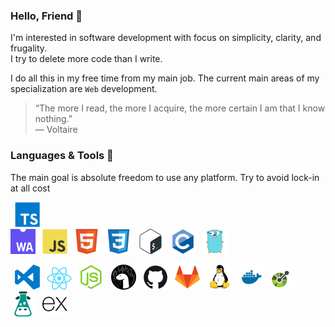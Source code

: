 ### Hello, Friend 👋

I'm interested in software development with focus on simplicity, clarity, and
frugality.\
I try to delete more code than I write.

I do all this in my free time from my main job. The current main areas of my
specialization are `Web` development.

> “The more I read, the more I acquire, the more certain I am that I know
> nothing.”\
> ― Voltaire

### Languages & Tools 🔨

The main goal is absolute freedom to use any platform. Try to avoid lock-in at
all cost

<code> ![alt](icons/typescript.svg)</code>
<code> ![alt](icons/webassembly.svg)</code>
<code> ![alt](icons/javascript.svg)</code>
<code> ![alt](icons/html.svg)</code>
<code> ![alt](icons/css.svg)</code>
<code> ![alt](icons/bash.svg)</code>
<code> ![alt](icons/c.svg)</code>
<code> ![alt](icons/go.svg)</code>

<code> ![alt](icons/vscode.svg)</code>
<code> ![alt](icons/react.svg)</code>
<code> ![alt](icons/nodejs.svg)</code>
<code> ![alt](icons/deno.svg)</code>
<code> ![alt](icons/github.svg)</code>
<code> ![alt](icons/gitlab.svg)</code>
<code> ![alt](icons/linux.svg)</code>
<code> ![alt](icons/docker.svg)</code>
<code> ![alt](icons/openapi.svg)</code>
<code> ![alt](icons/i18n.svg)</code>
<code> ![alt](icons/express.js.svg)</code>
